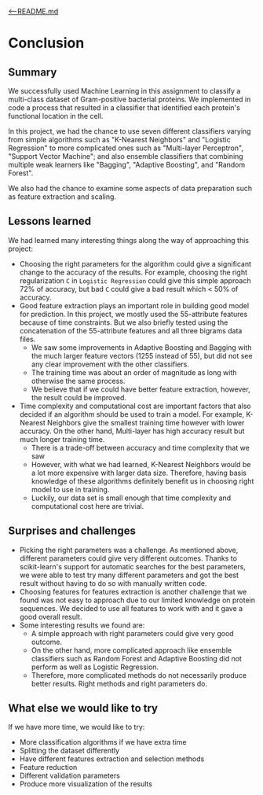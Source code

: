 [<--README.md](../README.md)

# Conclusion
## Summary
We successfully used Machine Learning in this assignment to classify a multi-class dataset of Gram-positive bacterial proteins. We implemented in code a process that resulted in a classifier that identified each protein's functional location in the cell.

In this project, we had the chance to use seven different classifiers varying from simple algorithms such as "K-Nearest Neighbors" and "Logistic Regression" to more complicated ones such as "Multi-layer Perceptron", "Support Vector Machine"; and also ensemble classifiers that combining multiple weak learners like "Bagging", "Adaptive Boosting", and "Random Forest".

We also had the chance to examine some aspects of data preparation such as feature extraction and scaling.

## Lessons learned

We had learned many interesting things along the way of approaching this project:

- Choosing the right parameters for the algorithm could give a significant change to the accuracy of the results. For example, choosing the right regularization `C` in `Logistic Regression` could give this simple approach 72% of accuracy, but bad `C` could give a bad result which < 50% of accuracy.
- Good feature extraction plays an important role in building good model for prediction. In this project, we mostly used the 55-attribute features because of time constraints. But we also briefly tested using the concatenation of the 55-attribute features and all three bigrams data files.
    * We saw some improvements in Adaptive Boosting and Bagging with the much larger feature vectors (1255 instead of 55), but did not see any clear improvement with the other classifiers.
    * The training time was about an order of magnitude as long with otherwise the same process.
    * We believe that if we could have better feature extraction, however, the result could be improved.
- Time complexity and computational cost are important factors that also decided if an algorithm should be used to train a model. For example, K-Nearest Neighbors give the smallest training time however with lower accuracy. On the other hand, Multi-layer has high accuracy result but much longer training time. 
    * There is a trade-off between accuracy and time complexity that we saw
    * However, with what we had learned, K-Nearest Neighbors would be a lot more expensive with larger data size. Therefore, having basis knowledge of these algorithms definitely benefit us in choosing right model to use in training.
    * Luckily, our data set is small enough that time complexity and computational cost here are trivial.

## Surprises and challenges
- Picking the right parameters was a challenge. As mentioned above, different parameters could give very different outcomes. Thanks to scikit-learn's support for automatic searches for the best parameters, we were able to test try many different parameters and got the best result without having to do so with manually written code.
- Choosing features for features extraction is another challenge that we found was not easy to approach due to our limited knowledge on protein sequences. We decided to use all features to work with and it gave a good overall result.
- Some interesting results we found are:
    * A simple approach with right parameters could give very good outcome.
    * On the other hand, more complicated approach like ensemble classifiers such as Random Forest and Adaptive Boosting did not perform as well as Logistic Regression.
    * Therefore, more complicated methods do not necessarily produce better results. Right methods and right parameters do.

## What else we would like to try
If we have more time, we would like to try:
- More classification algorithms if we have extra time
- Splitting the dataset differently
- Have different features extraction and selection methods
- Feature reduction
- Different validation parameters
- Produce more visualization of the results
